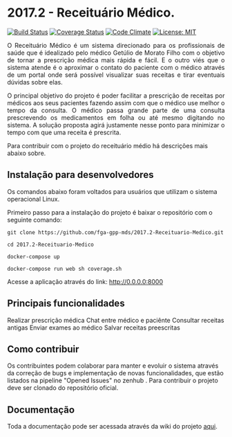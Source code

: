 # 2017.2 - Receituário Médico.

[![Build Status](https://travis-ci.org/fga-gpp-mds/2017.2-Receituario-Medico.svg?branch=master)](https://travis-ci.org/fga-gpp-mds/2017.2-Receituario-Medico)
[![Coverage Status](https://coveralls.io/repos/github/fga-gpp-mds/2017.2-Receituario-Medico/badge.svg)](https://coveralls.io/github/fga-gpp-mds/2017.2-Receituario-Medico)
[![Code Climate](https://codeclimate.com/github/fga-gpp-mds/2017.2-Receituario-Medico/badges/gpa.svg)](https://codeclimate.com/github/fga-gpp-mds/2017.2-Receituario-Medico)
[![License: MIT](https://img.shields.io/badge/License-MIT-blue.svg)](https://opensource.org/licenses/MIT)


<p align="justify">O Receituário Médico é um sistema direcionado para os profissionais de saúde que é idealizado pelo médico Getúlio de Morato Filho com o objetivo de tornar a prescrição médica mais rápida e fácil. E o outro viés que o sistema atende é o aproximar o contato do paciente com o médico através de um portal onde será possível visualizar suas receitas e tirar eventuais dúvidas sobre elas.</p>

<p align="justify">O principal objetivo do projeto é poder facilitar a prescrição de receitas por médicos aos seus pacientes fazendo assim com que o médico use melhor o tempo da consulta. O médico passa grande parte de uma consulta prescrevendo os medicamentos em folha ou até mesmo digitando no sistema. A solução proposta agirá justamente nesse ponto para minimizar o tempo com que uma receita é prescrita.</p>

Para contribuir com o projeto do receituário médio há descrições mais abaixo sobre.


## Instalação para desenvolvedores

Os comandos abaixo foram voltados para usuários que utilizam o sistema operacional Linux.

Primeiro passo para a instalação do projeto é baixar o repositório com o seguinte comando:

```git clone https://github.com/fga-gpp-mds/2017.2-Receituario-Medico.git```

```cd 2017.2-Receituario-Medico```

```docker-compose up```

```docker-compose run web sh coverage.sh```

Acesse a aplicação através do link: http://0.0.0.0:8000


## Principais funcionalidades
Realizar prescrição médica
Chat entre médico e paciênte
Consultar receitas antigas
Enviar exames ao médico
Salvar receitas preescritas


## Como contribuir

Os contribuintes podem colaborar para manter e evoluir o sistema através da correção de bugs e implementação de novas funcionalidades, que estão listados na pipeline "Opened Issues" no zenhub . Para contribuir o projeto deve ser clonado do repositório oficial.

## Documentação

Toda a documentação pode ser acessada através da wiki do projeto <a href="https://github.com/fga-gpp-mds/2017.2-Receituario-Medico/wiki">aqui</a>.
